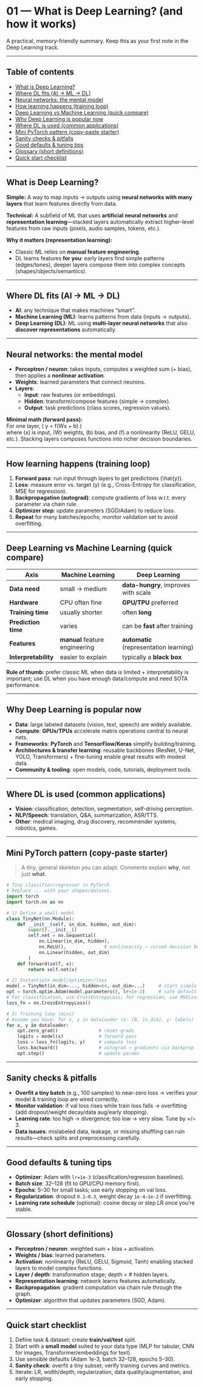 # 01 — What is Deep Learning? (and how it works)

A practical, memory-friendly summary. Keep this as your first note in the Deep Learning track.

---

## Table of contents
- [What is Deep Learning?](#what-is-deep-learning)
- [Where DL fits (AI → ML → DL)](#where-dl-fits-ai--ml--dl)
- [Neural networks: the mental model](#neural-networks-the-mental-model)
- [How learning happens (training loop)](#how-learning-happens-training-loop)
- [Deep Learning vs Machine Learning (quick compare)](#deep-learning-vs-machine-learning-quick-compare)
- [Why Deep Learning is popular now](#why-deep-learning-is-popular-now)
- [Where DL is used (common applications)](#where-dl-is-used-common-applications)
- [Mini PyTorch pattern (copy-paste starter)](#mini-pytorch-pattern-copypaste-starter)
- [Sanity checks & pitfalls](#sanity-checks--pitfalls)
- [Good defaults & tuning tips](#good-defaults--tuning-tips)
- [Glossary (short definitions)](#glossary-short-definitions)
- [Quick start checklist](#quick-start-checklist)

---

## What is Deep Learning?
**Simple:** A way to map inputs → outputs using **neural networks with many layers** that learn features directly from data.

**Technical:** A subfield of ML that uses **artificial neural networks** and **representation learning**—stacked layers automatically extract higher-level features from raw inputs (pixels, audio samples, tokens, etc.).

**Why it matters (representation learning):**
- Classic ML relies on **manual feature engineering**.
- DL learns features **for you**: early layers find simple patterns (edges/tones), deeper layers compose them into complex concepts (shapes/objects/semantics).

---

## Where DL fits (AI → ML → DL)
- **AI**: any technique that makes machines “smart”.
- **Machine Learning (ML)**: learns patterns from data (inputs → outputs).
- **Deep Learning (DL)**: ML using **multi-layer neural networks** that also **discover representations** automatically.

---

## Neural networks: the mental model
- **Perceptron / neuron**: takes inputs, computes a weighted sum (+ bias), then applies a **nonlinear activation**.
- **Weights**: learned parameters that connect neurons.
- **Layers**:
  - **Input**: raw features (or embeddings).
  - **Hidden**: transform/compose features (simple → complex).
  - **Output**: task predictions (class scores, regression values).

**Minimal math (forward pass):**  
For one layer, \( y = f(Wx + b) \)  
where \(x\) is input, \(W\) weights, \(b\) bias, and \(f\) a nonlinearity (ReLU, GELU, etc.). Stacking layers composes functions into richer decision boundaries.

---

## How learning happens (training loop)
1. **Forward pass**: run input through layers to get predictions \(\hat{y}\).
2. **Loss**: measure error vs. target \(y\) (e.g., Cross-Entropy for classification, MSE for regression).
3. **Backpropagation (autograd)**: compute gradients of loss w.r.t. every parameter via chain rule.
4. **Optimizer step**: update parameters (SGD/Adam) to reduce loss.
5. **Repeat** for many batches/epochs; monitor validation set to avoid overfitting.

---

## Deep Learning vs Machine Learning (quick compare)

| Axis | Machine Learning | Deep Learning |
|---|---|---|
| **Data need** | small → medium | **data-hungry**, improves with scale |
| **Hardware** | CPU often fine | **GPU/TPU** preferred |
| **Training time** | usually shorter | often **long** |
| **Prediction time** | varies | can be **fast** after training |
| **Features** | **manual** feature engineering | **automatic** (representation learning) |
| **Interpretability** | easier to explain | typically a **black box** |

**Rule of thumb:** prefer classic ML when data is limited + interpretability is important; use DL when you have enough data/compute and need SOTA performance.

---

## Why Deep Learning is popular now
- **Data**: large labeled datasets (vision, text, speech) are widely available.
- **Compute**: **GPUs/TPUs** accelerate matrix operations central to neural nets.
- **Frameworks**: **PyTorch** and **TensorFlow/Keras** simplify building/training.
- **Architectures & transfer learning**: reusable backbones (ResNet, U-Net, YOLO, Transformers) + fine-tuning enable great results with modest data.
- **Community & tooling**: open models, code, tutorials, deployment tools.

---

## Where DL is used (common applications)
- **Vision**: classification, detection, segmentation, self-driving perception.
- **NLP/Speech**: translation, Q&A, summarization, ASR/TTS.
- **Other**: medical imaging, drug discovery, recommender systems, robotics, games.

---

## Mini PyTorch pattern (copy-paste starter)

> A tiny, general skeleton you can adapt. Comments explain **why**, not just **what**.

```python
# Tiny classifier/regressor in PyTorch
# Replace ... with your shapes/dataset.
import torch
import torch.nn as nn

# 1) Define a small model
class TinyNet(nn.Module):
    def __init__(self, in_dim, hidden, out_dim):
        super().__init__()
        self.net = nn.Sequential(
            nn.Linear(in_dim, hidden),
            nn.ReLU(),              # nonlinearity → curved decision boundaries
            nn.Linear(hidden, out_dim)
        )
    def forward(self, x):
        return self.net(x)

# 2) Instantiate model/optimizer/loss
model = TinyNet(in_dim=..., hidden=64, out_dim=...)     # start simple
opt = torch.optim.Adam(model.parameters(), lr=1e-3)     # safe default
# For classification, use CrossEntropyLoss; for regression, use MSELoss
loss_fn = nn.CrossEntropyLoss()

# 3) Training loop (mini)
# Assume you have: for x, y in dataloader (x: [B, in_dim], y: labels)
for x, y in dataloader:
    opt.zero_grad()               # reset grads
    logits = model(x)             # forward pass
    loss = loss_fn(logits, y)     # compute loss
    loss.backward()               # autograd → gradients via backprop
    opt.step()                    # update params
```

---

## Sanity checks & pitfalls
- **Overfit a tiny batch** (e.g., 100 samples) to near-zero loss → verifies your model & training loop are wired correctly.
- **Monitor validation**: if val loss rises while train loss falls → overfitting (add dropout/weight decay/data aug/early stopping).
- **Learning rate**: too high → divergence; too low → very slow. Tune by ×/÷ 3.
- **Data issues**: mislabeled data, leakage, or missing shuffling can ruin results—check splits and preprocessing carefully.

---

## Good defaults & tuning tips
- **Optimizer**: Adam with `lr=1e-3` (classification/regression baselines).
- **Batch size**: 32–128 (fit to GPU/CPU memory first).
- **Epochs**: 5–30 for small tasks; use early stopping on val loss.
- **Regularization**: dropout `0.1–0.3`, weight decay `1e-4–1e-2` if overfitting.
- **Learning rate schedule** (optional): cosine decay or step LR once you’re stable.

---

## Glossary (short definitions)
- **Perceptron / neuron**: weighted sum + bias + activation.
- **Weights / bias**: learned parameters.
- **Activation**: nonlinearity (ReLU, GELU, Sigmoid, Tanh) enabling stacked layers to model complex functions.
- **Layer / depth**: transformation stage; depth = # hidden layers.
- **Representation learning**: network learns features automatically.
- **Backpropagation**: gradient computation via chain rule through the graph.
- **Optimizer**: algorithm that updates parameters (SGD, Adam).

---

## Quick start checklist
1. Define task & dataset; create **train/val/test** split.
2. Start with a **small model** suited to your data type (MLP for tabular, CNN for images, Transformer/embeddings for text).
3. Use sensible defaults (Adam 1e-3, batch 32–128, epochs 5–30).
4. **Sanity check**: overfit a tiny subset; verify training curves and metrics.
5. Iterate: LR, width/depth, regularization, data quality/augmentation, and early stopping.
